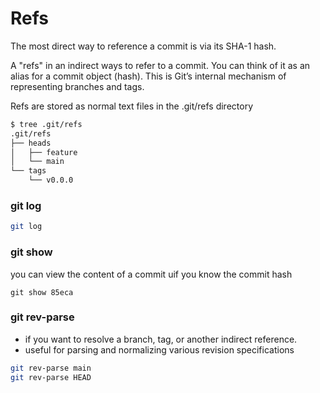 # Refs

The most direct way to reference a commit is via its SHA-1 hash.

A "refs" in an indirect ways to refer to a commit. You can think of it as an alias for a commit object (hash). This is Git’s internal mechanism of representing branches and tags.

Refs are stored as normal text files in the .git/refs directory

```bash
$ tree .git/refs
.git/refs
├── heads
│   ├── feature
│   └── main
└── tags
    └── v0.0.0
```




### git log

```bash
git log
```

### git show
you can view the content of a commit uif you know the commit hash

```
git show 85eca
```

### git rev-parse

* if you want to resolve a branch, tag, or another indirect reference.
* useful for parsing and normalizing various revision specifications

```bash
git rev-parse main
git rev-parse HEAD
```
